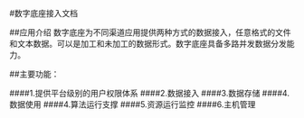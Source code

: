 #数字底座接入文档

##应用介绍
数字底座为不同渠道应用提供两种方式的数据接入，任意格式的文件和文本数据。可以是加工和未加工的数据形式。数字底座具备多路并发数据分发能力。

##主要功能：

####1.提供平台级别的用户权限体系
####2.数据接入
####3.数据存储
####4.数据使用
####4.算法运行支撑
####5.资源运行监控
####6.主机管理


